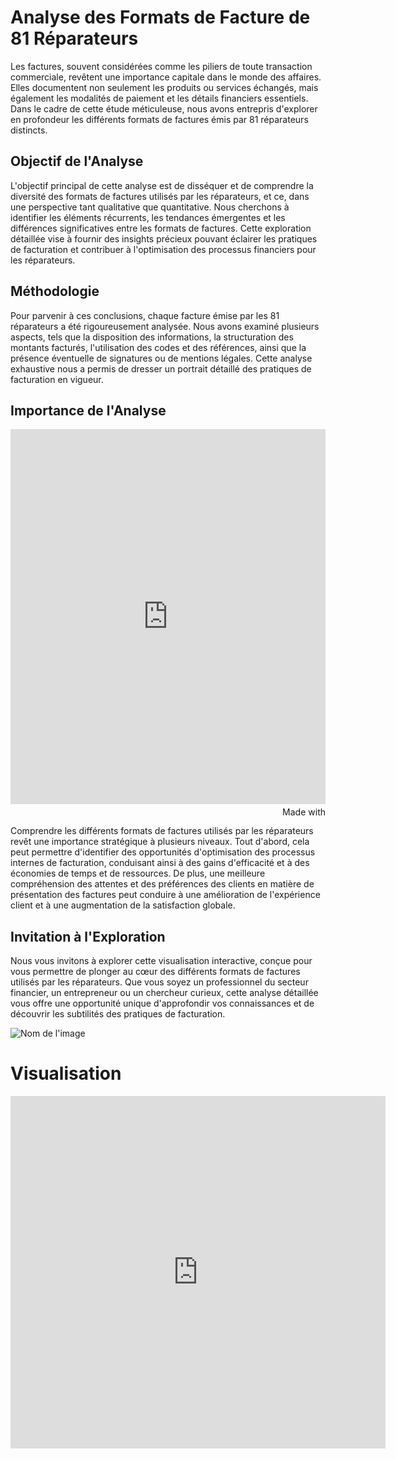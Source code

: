 # Analyse des Formats de Facture de 81 Réparateurs

Les factures, souvent considérées comme les piliers de toute transaction commerciale, revêtent une importance capitale dans le monde des affaires. Elles documentent non seulement les produits ou services échangés, mais également les modalités de paiement et les détails financiers essentiels. Dans le cadre de cette étude méticuleuse, nous avons entrepris d'explorer en profondeur les différents formats de factures émis par 81 réparateurs distincts.

## Objectif de l'Analyse

L'objectif principal de cette analyse est de disséquer et de comprendre la diversité des formats de factures utilisés par les réparateurs, et ce, dans une perspective tant qualitative que quantitative. Nous cherchons à identifier les éléments récurrents, les tendances émergentes et les différences significatives entre les formats de factures. Cette exploration détaillée vise à fournir des insights précieux pouvant éclairer les pratiques de facturation et contribuer à l'optimisation des processus financiers pour les réparateurs.

## Méthodologie

Pour parvenir à ces conclusions, chaque facture émise par les 81 réparateurs a été rigoureusement analysée. Nous avons examiné plusieurs aspects, tels que la disposition des informations, la structuration des montants facturés, l'utilisation des codes et des références, ainsi que la présence éventuelle de signatures ou de mentions légales. Cette analyse exhaustive nous a permis de dresser un portrait détaillé des pratiques de facturation en vigueur.

## Importance de l'Analyse

<iframe src='https://flo.uri.sh/visualisation/16740266/embed' title='Interactive or visual content' class='flourish-embed-iframe' frameborder='0' scrolling='no' style='width:100%;height:600px;' sandbox='allow-same-origin allow-forms allow-scripts allow-downloads allow-popups allow-popups-to-escape-sandbox allow-top-navigation-by-user-activation'></iframe><div style='width:100%!;margin-top:4px!important;text-align:right!important;'><a class='flourish-credit' href='https://public.flourish.studio/visualisation/16740266/?utm_source=embed&utm_campaign=visualisation/16740266' target='_top' style='text-decoration:none!important'><img alt='Made with Flourish' src='https://public.flourish.studio/resources/made_with_flourish.svg' style='width:105px!important;height:16px!important;border:none!important;margin:0!important;'> </a></div>

Comprendre les différents formats de factures utilisés par les réparateurs revêt une importance stratégique à plusieurs niveaux. Tout d'abord, cela peut permettre d'identifier des opportunités d'optimisation des processus internes de facturation, conduisant ainsi à des gains d'efficacité et à des économies de temps et de ressources. De plus, une meilleure compréhension des attentes et des préférences des clients en matière de présentation des factures peut conduire à une amélioration de l'expérience client et à une augmentation de la satisfaction globale.

## Invitation à l'Exploration

Nous vous invitons à explorer cette visualisation interactive, conçue pour vous permettre de plonger au cœur des différents formats de factures utilisés par les réparateurs. Que vous soyez un professionnel du secteur financier, un entrepreneur ou un chercheur curieux, cette analyse détaillée vous offre une opportunité unique d'approfondir vos connaissances et de découvrir les subtilités des pratiques de facturation.

![Nom de l'image](https://github.com/thizirisaighi/Entreprise/raw/main/images%20formats%20.png)

# Visualisation 
<iframe title="[ Occurence des formats ]" aria-label="Pie Chart" id="datawrapper-chart-9A35f" src="https://datawrapper.dwcdn.net/9A35f/1/" scrolling="no" frameborder="0" style="border: none;" width="600" height="564" data-external="1"></iframe>



